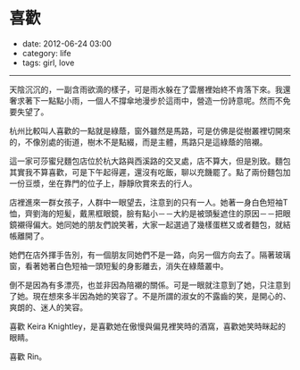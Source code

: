 # 喜歡

- date: 2012-06-24 03:00
- category: life
- tags: girl, love

----------------------

天陰沉沉的，一副含雨欲滴的樣子，可是雨水躲在了雲層裡始終不肯落下來。我還奢求著下一點點小雨，一個人不撐傘地漫步於這雨中，營造一份詩意呢。然而不免要失望了。

杭州比較叫人喜歡的一點就是綠蔭，窗外雖然是馬路，可是仿佛是從樹叢裡切開來的，不像別處的街道，樹木不是點綴，而是主體，馬路只是這綠蔭的陪襯。

這一家可莎蜜兒麵包店位於杭大路與西溪路的交叉處，店不算大，但是別致。麵包其實我不算喜歡，可是下午起得遲，還沒有吃飯，聊以充饑罷了。點了兩份麵包加一份豆漿，坐在靠門的位子上，靜靜欣賞來去的行人。

店裡進來一群女孩子，人群中一眼望去，注意到的只有一人。她著一身白色短袖T恤，齊劉海的短髪，戴黑框眼鏡，臉有點小－－大約是被頭髮遮住的原因－－把眼鏡襯得偏大。她同她的朋友們說笑著，大家一起選過了幾樣蛋糕又或者麵包，就結帳離開了。

她們在店外揮手告別，有一個朋友同她們不是一路，向另一個方向去了。隔著玻璃窗，看著她著白色短袖一頭短髪的身影離去，消失在綠蔭叢中。

倒不是因為有多漂亮，也並非因為陪襯的關係。可是一眼就注意到了她，只注意到了她。現在想來多半因為她的笑容了。不是所謂的淑女的不露齒的笑，是開心的、爽朗的、迷人的笑容。

喜歡 Keira Knightley，是喜歡她在傲慢與偏見裡笑時的酒窩，喜歡她笑時眯起的眼睛。

喜歡 Rin。